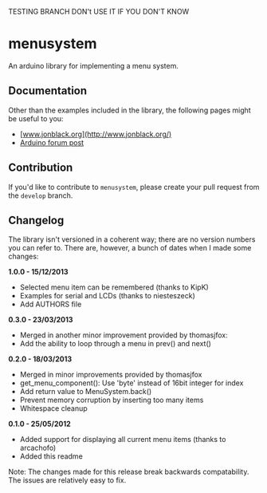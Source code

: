 TESTING BRANCH DON't USE IT IF YOU DON'T KNOW


menusystem
==========

An arduino library for implementing a menu system.

Documentation
-------------

Other than the examples included in the library, the following pages might be
useful to you:

* [www.jonblack.org](http://www.jonblack.org/)
* [Arduino forum post](http://arduino.cc/forum/index.php/topic,105866.0.html)

Contribution
------------

If you'd like to contribute to `menusystem`, please create your pull request
from the `develop` branch.

Changelog
---------

The library isn't versioned in a coherent way; there are no version numbers you
can refer to. There are, however, a bunch of dates when I made some changes:

**1.0.0 - 15/12/2013**

* Selected menu item can be remembered (thanks to KipK)
* Examples for serial and LCDs (thanks to niesteszeck)
* Add AUTHORS file

**0.3.0 - 23/03/2013**

* Merged in another minor improvement provided by thomasjfox:
 * Add the ability to loop through a menu in prev() and next()

**0.2.0 - 18/03/2013**

* Merged in minor improvements provided by thomasjfox
 * get_menu_component(): Use 'byte' instead of 16bit integer for index
 * Add return value to MenuSystem.back()
 * Prevent memory corruption by inserting too many items
 * Whitespace cleanup

**0.1.0 - 25/05/2012**

* Added support for displaying all current menu items (thanks to arcachofo)
* Added this readme

Note: The changes made for this release break backwards compatability. The
issues are relatively easy to fix.
